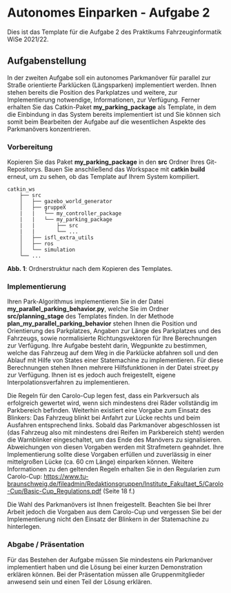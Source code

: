 # Autonomes Einparken - Aufgabe 2

Dies ist das Template für die Aufgabe 2 des Praktikums Fahrzeuginformatik WiSe 2021/22.

## Aufgabenstellung

In der zweiten Aufgabe soll ein autonomes Parkmanöver für parallel zur Straße orientierte Parklücken (Längsparken) implementiert werden. Ihnen stehen bereits die Position des Parkplatzes und weitere, zur Implementierung notwendige, Informationen, zur Verfügung. Ferner erhalten Sie das Catkin-Paket **my_parking_package** als Template, in dem die Einbindung in das System bereits implementiert ist und Sie können sich somit beim Bearbeiten der Aufgabe auf die wesentlichen Aspekte des Parkmanövers konzentrieren.

### Vorbereitung

Kopieren Sie das Paket **my_parking_package** in den **src** Ordner Ihres Git-Repositorys. Bauen Sie anschließend das Workspace mit **catkin build** erneut, um zu sehen, ob das Template auf Ihrem System kompiliert.

    catkin_ws
        ├── src
        │   ├── gazebo_world_generator
        │   ├── gruppeX
        |   |   └── my_controller_package
        |   |   └── my_parking_package
        |   |       ├── src
        |   |       └── ...
        │   ├── isfl_extra_utils
        │   ├── ros
        │   └── simulation
        └── ...
**Abb. 1**: Ordnerstruktur nach dem Kopieren des Templates.

### Implementierung

Ihren Park-Algorithmus implementieren Sie in der Datei **my_parallel_parking_behavior.py**, welche Sie im Ordner **src/planning_stage** des Templates finden. In der Methode **plan_my_parallel_parking_behavior** stehen Ihnen die Position und Orientierung des Parkplatzes, Angaben zur Länge des Parkplatzes und des Fahrzeugs, sowie normalisierte Richtungsvektoren für Ihre Berechnungen zur Verfügung. Ihre Aufgabe besteht darin, Wegpunkte zu bestimmen, welche das Fahrzeug auf dem Weg in die Parklücke abfahren soll und den Ablauf mit Hilfe von States einer Statemachine zu implementieren.
Für diese Berechnungen stehen Ihnen mehrere Hilfsfunktionen in der Datei street.py zur Verfügung. Ihnen ist es jedoch auch freigestellt, eigene Interpolationsverfahren zu implementieren.

Die Regeln für den Carolo-Cup legen fest, dass ein Parkversuch als erfolgreich gewertet wird, wenn sich mindestens drei Räder vollständig im Parkbereich befinden. Weiterhin existiert eine Vorgabe zum Einsatz des Blinkers: Das Fahrzeug blinkt bei Anfahrt zur Lücke rechts und beim Ausfahren entsprechend links. Sobald das Parkmanöver abgeschlossen ist (das Fahrzeug also mit mindestens drei Reifen im Parkbereich steht) werden die Warnblinker eingeschaltet, um das Ende des Manövers zu signalisieren. Abweichungen von diesen Vorgaben werden mit Strafmetern geahndet. Ihre Implementierung sollte diese Vorgaben erfüllen und zuverlässig in einer mittelgroßen Lücke (ca. 60 cm Länge) einparken können. Weitere Informationen zu den geltenden Regeln erhalten Sie in den Regularien zum Carolo-Cup: 
https://www.tu-braunschweig.de/fileadmin/Redaktionsgruppen/Institute_Fakultaet_5/Carolo-Cup/Basic-Cup_Regulations.pdf (Seite 18 f.)

Die Wahl des Parkmanövers ist Ihnen freigestellt. Beachten Sie bei Ihrer Arbeit jedoch die Vorgaben aus dem Carolo-Cup und vergessen Sie bei der Implementierung nicht den Einsatz der Blinkern in der Statemachine zu hinterlegen.

### Abgabe / Präsentation

Für das Bestehen der Aufgabe müssen Sie mindestens ein Parkmanöver implementiert haben und die Lösung bei einer kurzen Demonstration erklären können. Bei der Präsentation müssen alle Gruppenmitglieder anwesend sein und einen Teil der Lösung erklären.
